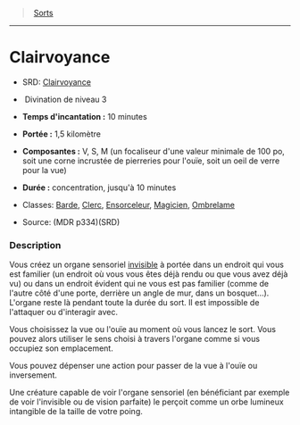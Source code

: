 ﻿---
!SpellItem
Family: SpellHD
Level: 3
Type: Divination
CastingTime: 10 minutes
Range: 1,5 kilomètre
Components: V, S, M (un focaliseur d'une valeur minimale de 100 po, soit une corne incrustée de pierreries pour l'ouïe, soit un oeil de verre pour la vue)
Duration: concentration, jusqu'à 10 minutes
Classes: '[Barde](hd_bard.md), [Clerc](hd_cleric.md), [Ensorceleur](hd_sorcerer.md), [Magicien](hd_wizard.md), [Ombrelame](hd_rogue_ombrelame.md)'
Id: spells_hd.md#clairvoyance
ParentLink: spells_hd.md#sorts
Name: Clairvoyance
ParentName: Sorts
NameLevel: 1
AltName: '[Clairvoyance](srd_spells_clairvoyance.md)'
Source: (MDR p334)(SRD)
Attributes: {}
AttributesDictionary: >+
  {}

---
> [Sorts](hd_spells.md)

---

# Clairvoyance

- SRD: [Clairvoyance](srd_spells_clairvoyance.md)

-  Divination de niveau 3

- **Temps d'incantation :** 10 minutes

- **Portée :** 1,5 kilomètre

- **Composantes :** V, S, M (un focaliseur d'une valeur minimale de 100 po, soit une corne incrustée de pierreries pour l'ouïe, soit un oeil de verre pour la vue)

- **Durée :** concentration, jusqu'à 10 minutes

- Classes: [Barde](hd_bard.md), [Clerc](hd_cleric.md), [Ensorceleur](hd_sorcerer.md), [Magicien](hd_wizard.md), [Ombrelame](hd_rogue_ombrelame.md)

- Source: (MDR p334)(SRD)

### Description

Vous créez un organe sensoriel [invisible](hd_conditions_invisible.md) à portée dans un endroit qui vous est familier (un endroit où vous vous êtes déjà rendu ou que vous avez déjà vu) ou dans un endroit évident qui ne vous est pas familier (comme de l'autre côté d'une porte, derrière un angle de mur, dans un bosquet…). L'organe reste là pendant toute la durée du sort. Il est impossible de l'attaquer ou d'interagir avec.

Vous choisissez la vue ou l'ouïe au moment où vous lancez le sort. Vous pouvez alors utiliser le sens choisi à travers l'organe comme si vous occupiez son emplacement.

Vous pouvez dépenser une action pour passer de la vue à l'ouïe ou inversement.

Une créature capable de voir l'organe sensoriel (en bénéficiant par exemple de voir l'invisible ou de vision parfaite) le perçoit comme un orbe lumineux intangible de la taille de votre poing.

